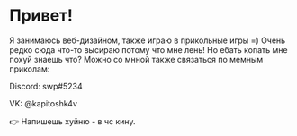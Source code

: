 <div>
  <h1>Привет!</h1>
  <p>
    Я занимаюсь веб-дизайном, также играю в прикольные игры =) Очень редко сюда что-то высираю потому что мне лень! Но ебать копать мне похуй знаешь что? Можно со мнной также связаться по мемным приколам:
  </p>
   <p>
Discord: swp#5234
   </p>
  <p>
VK: @kapitoshk4v
  </p>
  <p>
👉 Напишешь хуйню - в чс кину.
</p>
</div>
